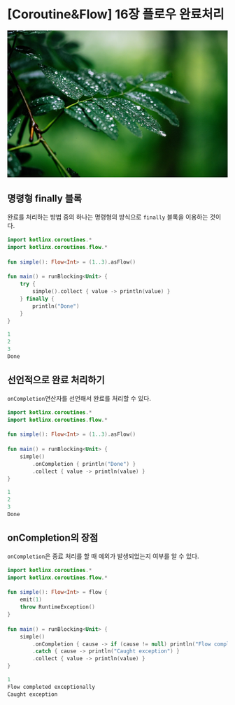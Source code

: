 # [Coroutine&Flow] 16장 플로우 완료처리

![coroutine16_image1.jpg](/img/coroutine16_image1.jpg?raw=true)

## **명령형 finally 블록**

완료를 처리하는 방법 중의 하나는 명령형의 방식으로 `finally` 블록을 이용하는 것이다.

```kotlin
import kotlinx.coroutines.*
import kotlinx.coroutines.flow.*

fun simple(): Flow<Int> = (1..3).asFlow()

fun main() = runBlocking<Unit> {
    try {
        simple().collect { value -> println(value) }
    } finally {
        println("Done")
    }
}
```

```kotlin
1
2
3
Done
```

## **선언적으로 완료 처리하기**

`onCompletion`연산자를 선언해서 완료를 처리할 수 있다.

```kotlin
import kotlinx.coroutines.*
import kotlinx.coroutines.flow.*

fun simple(): Flow<Int> = (1..3).asFlow()

fun main() = runBlocking<Unit> {
    simple()
        .onCompletion { println("Done") }
        .collect { value -> println(value) }
}
```

```kotlin
1
2
3
Done
```

## **onCompletion의 장점**

`onCompletion`은 종료 처리를 할 때 예외가 발생되었는지 여부를 알 수 있다.

```kotlin
import kotlinx.coroutines.*
import kotlinx.coroutines.flow.*

fun simple(): Flow<Int> = flow {
    emit(1)
    throw RuntimeException()
}

fun main() = runBlocking<Unit> {
    simple()
        .onCompletion { cause -> if (cause != null) println("Flow completed exceptionally") }
        .catch { cause -> println("Caught exception") }
        .collect { value -> println(value) }
}
```

```kotlin
1
Flow completed exceptionally
Caught exception
```
